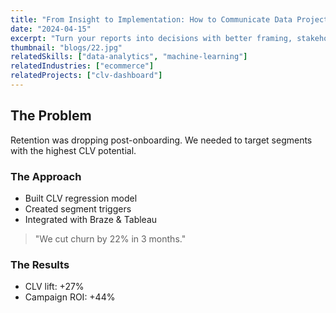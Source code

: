 ```yaml
---
title: "From Insight to Implementation: How to Communicate Data Projects That Stick"
date: "2024-04-15"
excerpt: "Turn your reports into decisions with better framing, stakeholder alignment, and follow-through."
thumbnail: "blogs/22.jpg"
relatedSkills: ["data-analytics", "machine-learning"]
relatedIndustries: ["ecommerce"]
relatedProjects: ["clv-dashboard"]
---
```


## The Problem

Retention was dropping post-onboarding. We needed to target segments with the highest CLV potential.

### The Approach

- Built CLV regression model  
- Created segment triggers  
- Integrated with Braze & Tableau

> "We cut churn by 22% in 3 months."

### The Results

- CLV lift: +27%  
- Campaign ROI: +44%